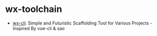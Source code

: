 # wx-toolchain

- [wx-cli](./wx-cli): Simple and Futuristic Scaffolding Tool for Various Projects - Inspired By vue-cli & sao

